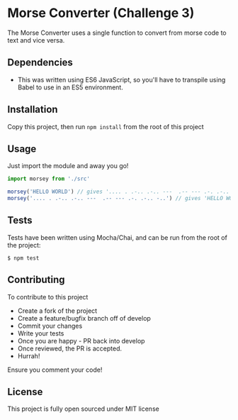 # Morse Converter (Challenge 3) #

The Morse Converter uses a single function to convert from morse code to text and vice versa. 

## Dependencies ##

- This was written using ES6 JavaScript, so you'll have to transpile using Babel to use in an ES5 environment.


## Installation ##

Copy this project, then run `npm install` from the root of this project

## Usage ##
Just import the module and away you go!

```js
import morsey from './src'

morsey('HELLO WORLD') // gives '.... . .-.. .-.. ---  .-- --- .-. .-.. -..'
morsey('.... . .-.. .-.. ---  .-- --- .-. .-.. -..') // gives 'HELLO WORLD'

```

## Tests ##

Tests have been written using Mocha/Chai, and can be run from the root of the project:
```
$ npm test
```

## Contributing ##

To contribute to this project

- Create a fork of the project
- Create a feature/bugfix branch off of develop
- Commit your changes
- Write your tests
- Once you are happy - PR back into develop
- Once reviewed, the PR is accepted.
- Hurrah!

Ensure you comment your code!

## License ##
This project is fully open sourced under MIT license

